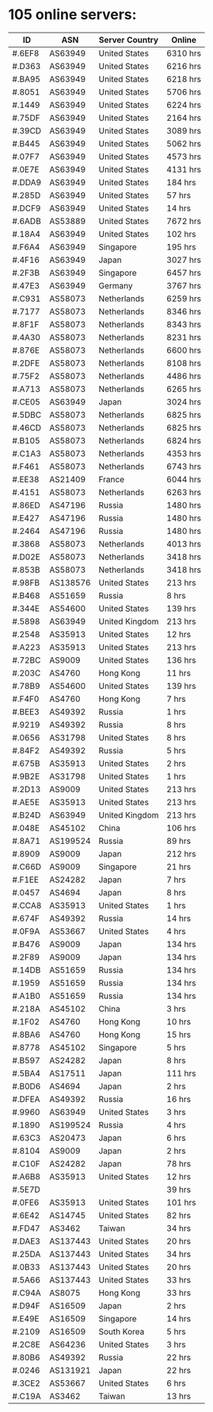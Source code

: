 # 105 online servers:

| ID | ASN | Server Country | Online |
| ------ | ------ | ------ | ------ |
| #.6EF8 | AS63949 | United States | 6310 hrs |
| #.D363 | AS63949 | United States | 6216 hrs |
| #.BA95 | AS63949 | United States | 6218 hrs |
| #.8051 | AS63949 | United States | 5706 hrs |
| #.1449 | AS63949 | United States | 6224 hrs |
| #.75DF | AS63949 | United States | 2164 hrs |
| #.39CD | AS63949 | United States | 3089 hrs |
| #.B445 | AS63949 | United States | 5062 hrs |
| #.07F7 | AS63949 | United States | 4573 hrs |
| #.0E7E | AS63949 | United States | 4131 hrs |
| #.DDA9 | AS63949 | United States | 184 hrs |
| #.285D | AS63949 | United States | 57 hrs |
| #.DCF9 | AS63949 | United States | 14 hrs |
| #.6ADB | AS53889 | United States | 7672 hrs |
| #.18A4 | AS63949 | United States | 102 hrs |
| #.F6A4 | AS63949 | Singapore | 195 hrs |
| #.4F16 | AS63949 | Japan | 3027 hrs |
| #.2F3B | AS63949 | Singapore | 6457 hrs |
| #.47E3 | AS63949 | Germany | 3767 hrs |
| #.C931 | AS58073 | Netherlands | 6259 hrs |
| #.7177 | AS58073 | Netherlands | 8346 hrs |
| #.8F1F | AS58073 | Netherlands | 8343 hrs |
| #.4A30 | AS58073 | Netherlands | 8231 hrs |
| #.876E | AS58073 | Netherlands | 6600 hrs |
| #.2DFE | AS58073 | Netherlands | 8108 hrs |
| #.75F2 | AS58073 | Netherlands | 4486 hrs |
| #.A713 | AS58073 | Netherlands | 6265 hrs |
| #.CE05 | AS63949 | Japan | 3024 hrs |
| #.5DBC | AS58073 | Netherlands | 6825 hrs |
| #.46CD | AS58073 | Netherlands | 6825 hrs |
| #.B105 | AS58073 | Netherlands | 6824 hrs |
| #.C1A3 | AS58073 | Netherlands | 4353 hrs |
| #.F461 | AS58073 | Netherlands | 6743 hrs |
| #.EE38 | AS21409 | France | 6044 hrs |
| #.4151 | AS58073 | Netherlands | 6263 hrs |
| #.86ED | AS47196 | Russia | 1480 hrs |
| #.E427 | AS47196 | Russia | 1480 hrs |
| #.2464 | AS47196 | Russia | 1480 hrs |
| #.3868 | AS58073 | Netherlands | 4013 hrs |
| #.D02E | AS58073 | Netherlands | 3418 hrs |
| #.853B | AS58073 | Netherlands | 3418 hrs |
| #.98FB | AS138576 | United States | 213 hrs |
| #.B468 | AS51659 | Russia | 8 hrs |
| #.344E | AS54600 | United States | 139 hrs |
| #.5898 | AS63949 | United Kingdom | 213 hrs |
| #.2548 | AS35913 | United States | 12 hrs |
| #.A223 | AS35913 | United States | 213 hrs |
| #.72BC | AS9009 | United States | 136 hrs |
| #.203C | AS4760 | Hong Kong | 11 hrs |
| #.78B9 | AS54600 | United States | 139 hrs |
| #.F4F0 | AS4760 | Hong Kong | 7 hrs |
| #.BEE3 | AS49392 | Russia | 1 hrs |
| #.9219 | AS49392 | Russia | 8 hrs |
| #.0656 | AS31798 | United States | 8 hrs |
| #.84F2 | AS49392 | Russia | 5 hrs |
| #.675B | AS35913 | United States | 2 hrs |
| #.9B2E | AS31798 | United States | 1 hrs |
| #.2D13 | AS9009 | United States | 213 hrs |
| #.AE5E | AS35913 | United States | 213 hrs |
| #.B24D | AS63949 | United Kingdom | 213 hrs |
| #.048E | AS45102 | China | 106 hrs |
| #.8A71 | AS199524 | Russia | 89 hrs |
| #.8909 | AS9009 | Japan | 212 hrs |
| #.C66D | AS9009 | Singapore | 21 hrs |
| #.F1EE | AS24282 | Japan | 7 hrs |
| #.0457 | AS4694 | Japan | 8 hrs |
| #.CCA8 | AS35913 | United States | 1 hrs |
| #.674F | AS49392 | Russia | 14 hrs |
| #.0F9A | AS53667 | United States | 4 hrs |
| #.B476 | AS9009 | Japan | 134 hrs |
| #.2F89 | AS9009 | Japan | 134 hrs |
| #.14DB | AS51659 | Russia | 134 hrs |
| #.1959 | AS51659 | Russia | 134 hrs |
| #.A1B0 | AS51659 | Russia | 134 hrs |
| #.218A | AS45102 | China | 3 hrs |
| #.1F02 | AS4760 | Hong Kong | 10 hrs |
| #.8BA6 | AS4760 | Hong Kong | 15 hrs |
| #.8778 | AS45102 | Singapore | 5 hrs |
| #.B597 | AS24282 | Japan | 8 hrs |
| #.5BA4 | AS17511 | Japan | 111 hrs |
| #.B0D6 | AS4694 | Japan | 2 hrs |
| #.DFEA | AS49392 | Russia | 16 hrs |
| #.9960 | AS63949 | United States | 3 hrs |
| #.1890 | AS199524 | Russia | 4 hrs |
| #.63C3 | AS20473 | Japan | 6 hrs |
| #.8104 | AS9009 | Japan | 2 hrs |
| #.C10F | AS24282 | Japan | 78 hrs |
| #.A6B8 | AS35913 | United States | 12 hrs |
| #.5E7D |  |  | 39 hrs |
| #.0FE6 | AS35913 | United States | 101 hrs |
| #.6E42 | AS14745 | United States | 82 hrs |
| #.FD47 | AS3462 | Taiwan | 34 hrs |
| #.DAE3 | AS137443 | United States | 20 hrs |
| #.25DA | AS137443 | United States | 34 hrs |
| #.0B33 | AS137443 | United States | 20 hrs |
| #.5A66 | AS137443 | United States | 33 hrs |
| #.C94A | AS8075 | Hong Kong | 33 hrs |
| #.D94F | AS16509 | Japan | 2 hrs |
| #.E49E | AS16509 | Singapore | 14 hrs |
| #.2109 | AS16509 | South Korea | 5 hrs |
| #.2C8E | AS64236 | United States | 3 hrs |
| #.80B6 | AS49392 | Russia | 22 hrs |
| #.0246 | AS131921 | Japan | 22 hrs |
| #.3CE2 | AS53667 | United States | 6 hrs |
| #.C19A | AS3462 | Taiwan | 13 hrs |

